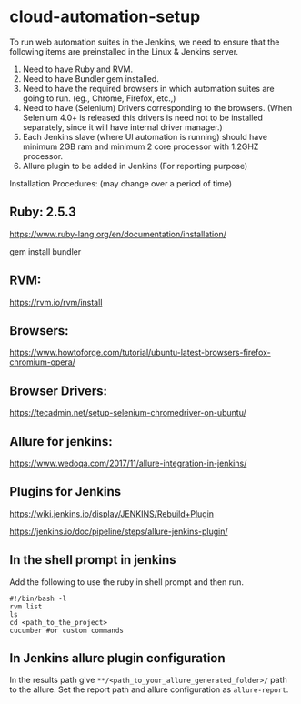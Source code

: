 # cloud-automation-setup

To run web automation suites in the Jenkins, we need to ensure that the following items are preinstalled in the Linux & Jenkins server.

1. Need to have Ruby and RVM.
2. Need to have Bundler gem installed.
3. Need to have the required browsers in which automation suites are going to run. (eg., Chrome, Firefox, etc.,)
4. Need to have (Selenium) Drivers corresponding to the browsers. (When Selenium 4.0+ is released this drivers is need not to be installed separately, since it will have internal driver manager.)
5. Each Jenkins slave (where UI automation is running) should have minimum 2GB ram and minimum 2 core processor with 1.2GHZ processor.
6. Allure plugin to be added in Jenkins (For reporting purpose)


Installation Procedures: (may change over a period of time)

## Ruby: 2.5.3

https://www.ruby-lang.org/en/documentation/installation/

gem install bundler



## RVM:

https://rvm.io/rvm/install



## Browsers:

https://www.howtoforge.com/tutorial/ubuntu-latest-browsers-firefox-chromium-opera/



## Browser Drivers:

https://tecadmin.net/setup-selenium-chromedriver-on-ubuntu/



## Allure for jenkins:

https://www.wedoqa.com/2017/11/allure-integration-in-jenkins/



## Plugins for Jenkins

https://wiki.jenkins.io/display/JENKINS/Rebuild+Plugin

https://jenkins.io/doc/pipeline/steps/allure-jenkins-plugin/

## In the shell prompt in jenkins

Add the following to use the ruby in shell prompt and then run.
```
#!/bin/bash -l
rvm list
ls
cd <path_to_the_project>
cucumber #or custom commands
```

## In Jenkins allure plugin configuration

In the results path give `**/<path_to_your_allure_generated_folder>/` path to the allure.
Set the report path and allure configuration as `allure-report`.
